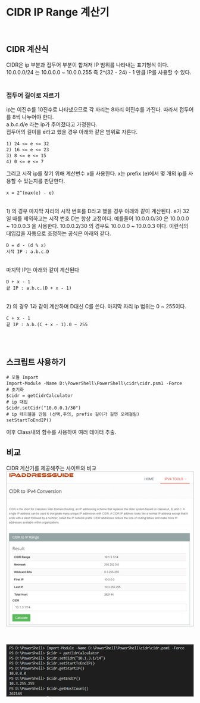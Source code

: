 # CIDR IP Range 계산기 

<br/>

## CIDR 계산식

CIDR은 ip 부분과 접두어 부분이 합쳐저 IP 범위를 나타내는 표기형식 이다. <br/>
10.0.0.0/24 는 10.0.0.0 ~ 10.0.0.255 즉 2^(32 - 24) - 1 만큼 IP를 사용할 수 있다. <br/><br/>

### 접두어 길이로 자르기
ip는 이진수를 10진수로 나타냈으므로 각 자리는 8자리 이진수를 가진다. 따라서 접두어를 8씩 나누어야 한다. <br/>
a.b.c.d/e 라는 ip가 주어졌다고 가정한다. <br/>
접두어의 길이를 e라고 했을 경우 아래와 같은 범위로 자른다. <br/>
````
1) 24 <= e <= 32 
2) 16 <= e <= 23 
3) 8 <= e <= 15 
4) 0 <= e <= 7 
````

그리고 시작 ip를 찾기 위해 계산변수 x를 사용한다. x는 prefix (e)에서 몇 개의 ip를 사용할 수 있는지를 판단한다.
````
x = 2^(max(e) - e)
````
<br/>
1) 의 경우 마지막 자리의 시작 번호를 D라고 했을 경우 아래와 같이 계산된다.
e가 32일 때를 제외하고는 시작 번호 D는 항상 고정이다. 예를들어 10.0.0.0/30 은 10.0.0.0 ~ 10.0.0.3 을 사용한다. 10.0.0.2/30 의 경우도 10.0.0.0 ~ 10.0.0.3 이다.
이런식의 대입값을 자동으로 조정하는 공식은 아래와 같다.

````
D = d - (d % x)
시작 IP : a.b.c.D
````
<br/>
마지막 IP는 아래와 같이 계산된다

````
D + x - 1
끝 IP : a.b.c.(D + x - 1)
````
<br/>
2) 의 경우 1과 같이 계산하며 D대신 C를 쓴다. 마지막 자리 ip 범위는 0 ~ 255이다. 

````
C + x - 1
끝 IP : a.b.(C + x - 1).0 ~ 255
````
<br/><br/>

## 스크립트 사용하기
````
# 모듈 Import
Import-Module -Name D:\PowerShell\PowerShell\cidr\cidr.psm1 -Force
# 초기화
$cidr = getCidrCalculator
# ip 대입
$cidr.setCidr("10.0.0.1/30")
# ip 테이블을 만듬 (선택,주의, prefix 길이가 길면 오래걸림)
setStartToEndIP()
````
이후 Class내의 함수를 사용하여 여러 데이터 추출.<br/>

## 비교
CIDR 계산기를 제공해주는 사이트와 비교
![Alt text](https://github.com/chupark/PowerShell/blob/master/cidr/img/1.png "Optional title")

<br/>

![Alt text](https://github.com/chupark/PowerShell/blob/master/cidr/img/2.png "Optional title")